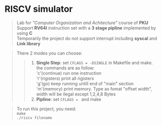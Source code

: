 # RISCV simulator
>Lab for  *"Computer Organization and Achitecture"* course of **PKU**  \
>Support **RV64I** instruction set with a **3 stage pipline** implemented by using **C**  \
>Temporarily the  project do not support interrupt including **syscal** and **Link library**

>There 2 modes you can choose:
>>1. **Single Step**:  set ```CFLAGS = -DSINGLE``` in Makefile and make. the commands are as follow:  \
>>'c'(continue) run one instruction  \
>>'r'(rigisters) print all rigisters  \
>>'g'(go) keep running untill end of "main" section  \
>>'m'(memory) print memory. Type as fomat "offset width", width will be ilegal except 1,2,4,8 Bytes
>>2. **Pipline**: set ```CFLAGS = ``` and make

>To run this project, you need:\
>```make```\
>```./riscv filename```
